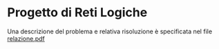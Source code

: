 # Progetto di Reti Logiche
Una descrizione del problema e relativa risoluzione è specificata nel file [relazione.pdf](https://github.com/marcodotsh/rl/blob/main/relazione.pdf)
